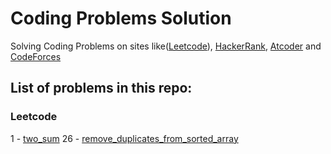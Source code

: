# Coding Problems Solution
Solving Coding Problems on sites like([Leetcode](https://leetcode.com)), [HackerRank](https://www.hackerrank.com), [Atcoder](https://atcoder.jp/) and [CodeForces](https://codeforces.com)

## List of problems in this repo:

### Leetcode
1 - [two_sum](https://leetcode.com/problems/two-sum/)
26 - [remove_duplicates_from_sorted_array](https://leetcode.com/problems/remove-duplicates-from-sorted-array)
